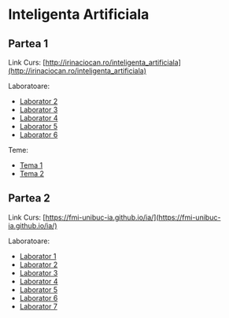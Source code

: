 # Inteligenta Artificiala

## Partea 1

Link Curs: [http://irinaciocan.ro/inteligenta_artificiala](http://irinaciocan.ro/inteligenta_artificiala)

Laboratoare: 
 - [Laborator 2](https://replit.com/@IuliusCazoni2/Laborator-22342)
 - [Laborator 3](https://replit.com/@IuliusCazoni2/Laborator-32342)
 - [Laborator 4](https://replit.com/@IuliusCazoni2/Laborator-42342)
 - [Laborator 5](https://replit.com/@IuliusCazoni2/Laborator-52342)
 - [Laborator 6](https://replit.com/@IuliusCazoni2/Laborator-62342)

Teme:
 - [Tema 1](http://irinaciocan.ro/inteligenta_artificiala/exemple-teme-a-star.php)
 - [Tema 2](http://irinaciocan.ro/inteligenta_artificiala/teme_jocuri.php)

## Partea 2

Link Curs: [https://fmi-unibuc-ia.github.io/ia/](https://fmi-unibuc-ia.github.io/ia/)

Laboratoare:
 - [Laborator 1](https://fmi-unibuc-ia.github.io/ia/Laboratoare/Laboratorul%201.pdf)
 - [Laborator 2](https://fmi-unibuc-ia.github.io/ia/Laboratoare/Laboratorul%202.pdf)
 - [Laborator 3](https://fmi-unibuc-ia.github.io/ia/Laboratoare/Laboratorul%203.pdf)
 - [Laborator 4](https://fmi-unibuc-ia.github.io/ia/Laboratoare/Laboratorul%204.pdf)
 - [Laborator 5](https://fmi-unibuc-ia.github.io/ia/Laboratoare/Laboratorul%205.pdf)
 - [Laborator 6](https://fmi-unibuc-ia.github.io/ia/Laboratoare/Laboratorul%206.pdf)
 - [Laborator 7](https://fmi-unibuc-ia.github.io/ia/Laboratoare/Laboratorul%207.pdf)


